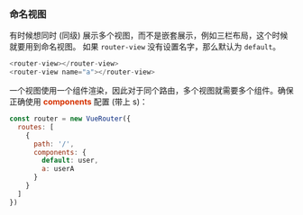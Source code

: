 ### 命名视图
有时候想同时 (同级) 展示多个视图，而不是嵌套展示，例如三栏布局，这个时候就要用到命名视图。 
如果 ```router-view``` 没有设置名字，那么默认为 ```default```。
```JavaScript
<router-view></router-view>
<router-view name="a"></router-view>
```
一个视图使用一个组件渲染，因此对于同个路由，多个视图就需要多个组件。确保正确使用 **<font color="#d63200">components</font>** 配置 (带上 s)：
```JavaScript
const router = new VueRouter({
  routes: [
    {
      path: '/',
      components: {
        default: user,
        a: userA 
      }
    }
  ]
})
```